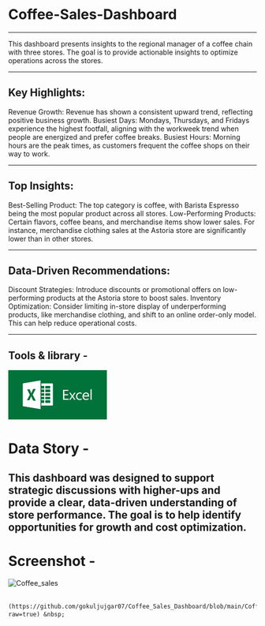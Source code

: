 # Coffee-Sales-Dashboard

---


This dashboard presents insights to the regional manager of a coffee chain with three stores. The goal is to provide actionable insights to optimize operations across the stores.

---

## Key Highlights:
Revenue Growth: Revenue has shown a consistent upward trend, reflecting positive business growth. Busiest Days: Mondays, Thursdays, and Fridays experience the highest footfall, aligning with the workweek trend when people are energized and prefer coffee breaks. Busiest Hours: Morning hours are the peak times, as customers frequent the coffee shops on their way to work.

---

## Top Insights:
Best-Selling Product: The top category is coffee, with Barista Espresso being the most popular product across all stores. Low-Performing Products: Certain flavors, coffee beans, and merchandise items show lower sales. For instance, merchandise clothing sales at the Astoria store are significantly lower than in other stores.

---

## Data-Driven Recommendations:
Discount Strategies: Introduce discounts or promotional offers on low-performing products at the Astoria store to boost sales. Inventory Optimization: Consider limiting in-store display of underperforming products, like merchandise clothing, and shift to an online order-only model. This can help reduce operational costs.

---
## Tools & library -

<img src="https://github.com/gokuljujgar07/Coffee_Sales_Dashboard/blob/main/excel.jpg" alt="logo" width="200" height="100"/>


# Data Story -
## This dashboard was designed to support strategic discussions with higher-ups and provide a clear, data-driven understanding of store performance. The goal is to help identify opportunities for growth and cost optimization.


# Screenshot -

<img width="923" alt="Coffee_sales" src="https://github.com/user-attachments/assets/25c9449c-124b-4d44-ad0d-cb66119e9b82" />


          (https://github.com/gokuljujgar07/Coffee_Sales_Dashboard/blob/main/Coffee_Sales_Analysis.png?raw=true) &nbsp;

